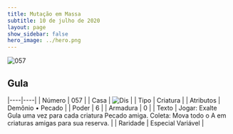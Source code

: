 ```yaml
---
title: Mutação em Massa
subtitle: 10 de julho de 2020
layout: page
show_sidebar: false
hero_image: ../hero.png
---
```


![057](https://cdn.keyforgegame.com/media/card_front/pt/479_057_F7VP9FHJ85WG_pt.png)

## Gula

|----|----|
| Número | 057 |
| Casa | ![Dis](https://archonarcana.com/images/thumb/e/e8/Dis.png/22px-Dis.png "Dis") |
| Tipo | Criatura |
| Atributos | Demônio • Pecado |
| Poder | 6 |
| Armadura | 0 |
| Texto | Jogar: Exalte Gula uma vez para cada criatura Pecado amiga.  Coleta: Mova todo o A em criaturas amigas para sua reserva. |
| Raridade | Especial Variável |
